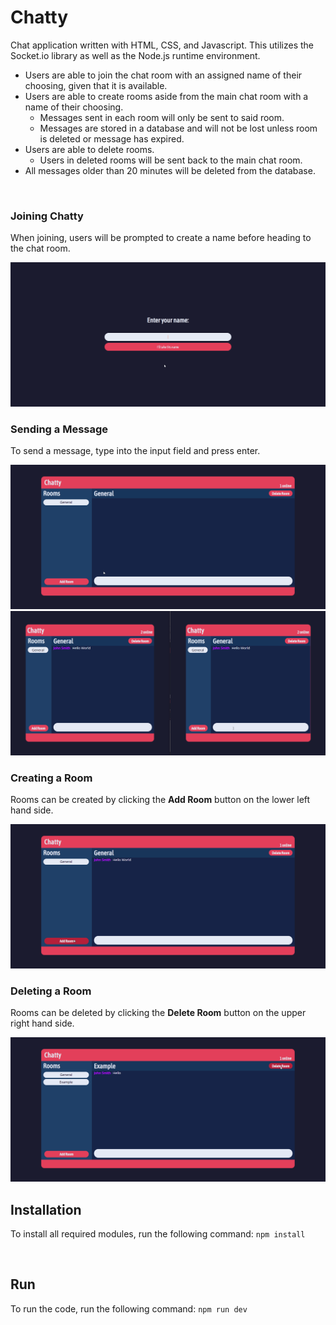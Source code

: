 # Chatty
Chat application written with HTML, CSS, and Javascript. This utilizes the Socket.io library as well as the Node.js runtime environment.

* Users are able to join the chat room with an assigned name of their choosing, given that it is available.
* Users are able to create rooms aside from the main chat room with a name of their choosing.
  * Messages sent in each room will only be sent to said room.
  * Messages are stored in a database and will not be lost unless room is deleted or message has expired.
* Users are able to delete rooms.
  * Users in deleted rooms will be sent back to the main chat room.
* All messages older than 20 minutes will be deleted from the database.

<br>

### Joining Chatty
When joining, users will be prompted to create a name before heading to the chat room.

<img src="demonstration/join.gif"/>

<br>

### Sending a Message
To send a message, type into the input field and press enter.

<img src="demonstration/message.gif"/>
<img src="demonstration/message2.gif"/>

<br>

### Creating a Room
Rooms can be created by clicking the **Add Room** button on the lower left hand side.

<img src="demonstration/create.gif"/>

<br>

### Deleting a Room
Rooms can be deleted by clicking the **Delete Room** button on the upper right hand side.

<img src="demonstration/delete.gif"/>

<br>

## Installation
To install all required modules, run the following command: `npm install`

<br>

## Run
To run the code, run the following command: `npm run dev`
